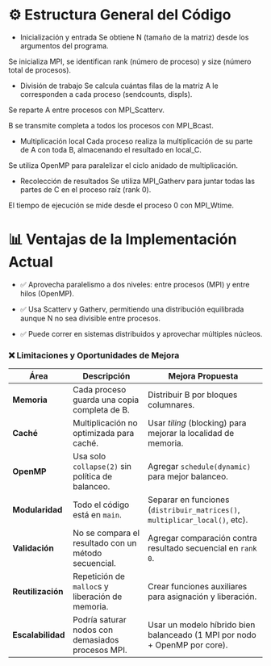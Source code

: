 # ⚙️ Estructura General del Código
- Inicialización y entrada
Se obtiene N (tamaño de la matriz) desde los argumentos del programa.

Se inicializa MPI, se identifican rank (número de proceso) y size (número total de procesos).

- División de trabajo
Se calcula cuántas filas de la matriz A le corresponden a cada proceso (sendcounts, displs).

Se reparte A entre procesos con MPI_Scatterv.

B se transmite completa a todos los procesos con MPI_Bcast.

- Multiplicación local
Cada proceso realiza la multiplicación de su parte de A con toda B, almacenando el resultado en local_C.

Se utiliza OpenMP para paralelizar el ciclo anidado de multiplicación.

- Recolección de resultados
Se utiliza MPI_Gatherv para juntar todas las partes de C en el proceso raíz (rank 0).

El tiempo de ejecución se mide desde el proceso 0 con MPI_Wtime.

# 📊 Ventajas de la Implementación Actual
- ✅ Aprovecha paralelismo a dos niveles: entre procesos (MPI) y entre hilos (OpenMP).

- ✅ Usa Scatterv y Gatherv, permitiendo una distribución equilibrada aunque N no sea divisible entre procesos.

- ✅ Puede correr en sistemas distribuidos y aprovechar múltiples núcleos.

### ❌ Limitaciones y Oportunidades de Mejora

| Área         | Descripción                                              | Mejora Propuesta                                                            |
|--------------|----------------------------------------------------------|-----------------------------------------------------------------------------|
| **Memoria**      | Cada proceso guarda una copia completa de B.             | Distribuir B por bloques columnares.                                       |
| **Caché**        | Multiplicación no optimizada para caché.                 | Usar *tiling* (blocking) para mejorar la localidad de memoria.            |
| **OpenMP**       | Usa solo `collapse(2)` sin política de balanceo.        | Agregar `schedule(dynamic)` para mejor balanceo.                          |
| **Modularidad**  | Todo el código está en `main`.                          | Separar en funciones (`distribuir_matrices()`, `multiplicar_local()`, etc). |
| **Validación**   | No se compara el resultado con un método secuencial.    | Agregar comparación contra resultado secuencial en `rank 0`.              |
| **Reutilización**| Repetición de `malloc`s y liberación de memoria.       | Crear funciones auxiliares para asignación y liberación.                   |
| **Escalabilidad**| Podría saturar nodos con demasiados procesos MPI.      | Usar un modelo híbrido bien balanceado (1 MPI por nodo + OpenMP por core). |

